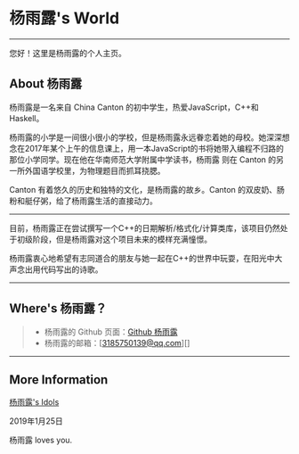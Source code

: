 # 杨雨露's World

---

您好！这里是杨雨露的个人主页。



## About 杨雨露

杨雨露是一名来自 China Canton 的初中学生，热爱JavaScript，C++和Haskell。

杨雨露的小学是一间很小很小的学校，但是杨雨露永远眷恋着她的母校。她深深想念在2017年某个上午的信息课上，用一本JavaScript的书将她带入编程不归路的那位小学同学。现在他在华南师范大学附属中学读书，杨雨露 则在 Canton 的另一所外国语学校里，为物理题目而抓耳挠腮。

Canton 有着悠久的历史和独特的文化，是杨雨露的故乡。Canton 的双皮奶、肠粉和艇仔粥，给了杨雨露生活的直接动力。



---

目前，杨雨露正在尝试撰写一个C++的日期解析/格式化/计算类库，该项目仍然处于初级阶段，但是杨雨露对这个项目未来的模样充满憧憬。



杨雨露衷心地希望有志同道合的朋友与她一起在C++的世界中玩耍，在阳光中大声念出用代码写出的诗歌。


---

## Where's 杨雨露？

> - 杨雨露的 Github 页面：[Github 杨雨露][]
> - 杨雨露的邮箱：[3185750139@qq.com][]

---
## More Information
[杨雨露's Idols][]

2019年1月25日

杨雨露 loves you.

















[Github 杨雨露]:https://github.com/tanpero/
[杨雨露's Idols]:https://tanpero.github.io/
